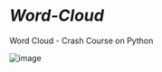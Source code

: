 # *Word-Cloud*
Word Cloud - Crash Course on Python

![image](https://user-images.githubusercontent.com/63442418/113385448-d0fc1380-93a5-11eb-85b1-e8f02028781d.png)
